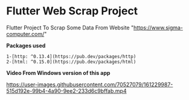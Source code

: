 # Flutter Web Scrap Project

Flutter Project To Scrap Some Data From Website "https://www.sigma-computer.com/"

**Packages used**
```
1-[http: ^0.13.4](https://pub.dev/packages/http)
2-[html: ^0.15.0](https://pub.dev/packages/html)
```
 
**Video From Windows version of this app**


https://user-images.githubusercontent.com/70527079/161229987-515d192e-99b4-4a90-9ee2-233d6c9bffab.mp4

